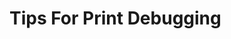 # Tips For Print Debugging



<!--

------------------------------- in progress -------------------------------



    • Outline
        ◦ Theme for this week is “how to explore code”, 1) investigate a bug, 2) investigate another body of code to learn how it works 3) readability considerations
        ◦ Show print debugging
            ▪ Tips like pretty-print, dump all local vars, dump object’s __dict__, repr to see whitespace chars
        ◦ Show stop-the-world debugging
            ▪ PythonTutor helps show this
            ▪ Useful for duck typing scenarios when you don’t know the object
        ◦ Discuss ways to organize code that make it harder vs easier to read
        ◦ Discuss ways to explore large codebases, even those in a different language
            ▪ Search for strings and work backwards
            ▪ print-trace-debugging to see what is getting executed. Or log to a file for ui programs.
            ▪ Find-in-files is useful, limit file types e.g. to not include docs/css
            ▪ Drill down using VsCode F12. And go higher by using callers with ‘find references’.
            ▪ Large projects are often lots of puzzle pieces fitting together.
            ▪ Thoroughly learn something by porting it to a new platform
            ▪ Sometimes looking for main() at the top works, sometimes it doesn’t
            ▪ Some languages have braces. Some languages need a compilation step.
            ▪ Changing strings is a way to ensure your changes are working
            ▪ Write a little script to call into one low-level part of the program to see if it can be run independently

    • Code Examples (some provided by us, some left to be written by students)
        ◦ Lab: fix a bug in a provided nontrivial codebase
        ◦ Possibly: take the midterm project from another student, and add a feature to it, while keeping it running and preserving the style
        ◦ Split into separate functions and files
        ◦ Write documentation - docstrings, comments, improve variable names
-->
